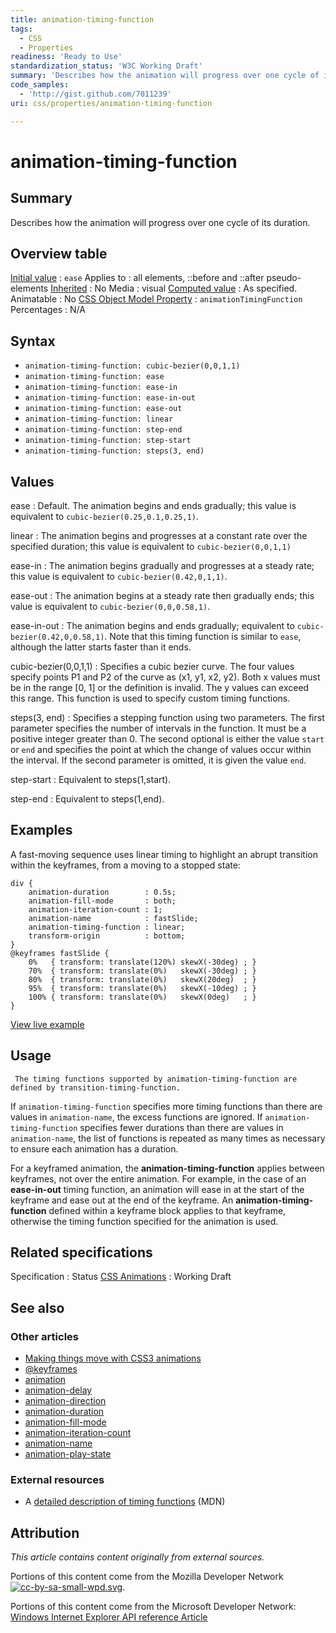 ```yaml
---
title: animation-timing-function
tags:
  - CSS
  - Properties
readiness: 'Ready to Use'
standardization_status: 'W3C Working Draft'
summary: 'Describes how the animation will progress over one cycle of its duration.'
code_samples:
  - 'http://gist.github.com/7011239'
uri: css/properties/animation-timing-function

---
```

# animation-timing-function

## Summary

Describes how the animation will progress over one cycle of its duration.

## Overview table

[Initial value](/css/concepts/initial_value)
:   `ease`
Applies to
:   all elements, ::before and ::after pseudo-elements
[Inherited](/css/concepts/inherited)
:   No
Media
:   visual
[Computed value](/css/concepts/computed_value)
:   As specified.
Animatable
:   No
[CSS Object Model Property](/css/concepts/cssom)
:   `animationTimingFunction`
Percentages
:   N/A

## Syntax

-   `animation-timing-function: cubic-bezier(0,0,1,1)`
-   `animation-timing-function: ease`
-   `animation-timing-function: ease-in`
-   `animation-timing-function: ease-in-out`
-   `animation-timing-function: ease-out`
-   `animation-timing-function: linear`
-   `animation-timing-function: step-end`
-   `animation-timing-function: step-start`
-   `animation-timing-function: steps(3, end)`

## Values

ease
:   Default. The animation begins and ends gradually; this value is equivalent to `cubic-bezier(0.25,0.1,0.25,1)`.

linear
:   The animation begins and progresses at a constant rate over the specified duration; this value is equivalent to `cubic-bezier(0,0,1,1)`

ease-in
:   The animation begins gradually and progresses at a steady rate; this value is equivalent to `cubic-bezier(0.42,0,1,1)`.

ease-out
:   The animation begins at a steady rate then gradually ends; this value is equivalent to `cubic-bezier(0,0,0.58,1)`.

ease-in-out
:   The animation begins and ends gradually; equivalent to `cubic-bezier(0.42,0,0.58,1)`. Note that this timing function is similar to `ease`, although the latter starts faster than it ends.

cubic-bezier(0,0,1,1)
:   Specifies a cubic bezier curve. The four values specify points P1 and P2 of the curve as (x1, y1, x2, y2). Both x values must be in the range [0, 1] or the definition is invalid. The y values can exceed this range. This function is used to specify custom timing functions.

steps(3, end)
:   Specifies a stepping function using two parameters. The first parameter specifies the number of intervals in the function. It must be a positive integer greater than 0. The second optional is either the value `start` or `end` and specifies the point at which the change of values occur within the interval. If the second parameter is omitted, it is given the value `end`.

step-start
:   Equivalent to steps(1,start).

step-end
:   Equivalent to steps(1,end).

## Examples

A fast-moving sequence uses linear timing to highlight an abrupt transition within the keyframes, from a moving to a stopped state:

``` {.css}
div {
    animation-duration        : 0.5s;
    animation-fill-mode       : both;
    animation-iteration-count : 1;
    animation-name            : fastSlide;
    animation-timing-function : linear;
    transform-origin          : bottom;
}
@keyframes fastSlide {
    0%   { transform: translate(120%) skewX(-30deg) ; }
    70%  { transform: translate(0%)   skewX(-30deg) ; }
    80%  { transform: translate(0%)   skewX(20deg)  ; }
    95%  { transform: translate(0%)   skewX(-10deg) ; }
    100% { transform: translate(0%)   skewX(0deg)   ; }
}
```

[View live example](http://code.webplatform.org/gist/7011239)

## Usage

     The timing functions supported by animation-timing-function are defined by transition-timing-function.

If `animation-timing-function` specifies more timing functions than there are values in `animation-name`, the excess functions are ignored. If `animation-timing-function` specifies fewer durations than there are values in `animation-name`, the list of functions is repeated as many times as necessary to ensure each animation has a duration.

For a keyframed animation, the **animation-timing-function** applies between keyframes, not over the entire animation. For example, in the case of an **ease-in-out** timing function, an animation will ease in at the start of the keyframe and ease out at the end of the keyframe. An **animation-timing-function** defined within a keyframe block applies to that keyframe, otherwise the timing function specified for the animation is used.

## Related specifications

Specification
:   Status
[CSS Animations](http://www.w3.org/TR/css3-animations/)
:   Working Draft

## See also

### Other articles

-   [Making things move with CSS3 animations](/tutorials/css_animations)
-   [@keyframes](/css/atrules/@keyframes)
-   [animation](/css/properties/animation)
-   [animation-delay](/css/properties/animation-delay)
-   [animation-direction](/css/properties/animation-direction)
-   [animation-duration](/css/properties/animation-duration)
-   [animation-fill-mode](/css/properties/animation-fill-mode)
-   [animation-iteration-count](/css/properties/animation-iteration-count)
-   [animation-name](/css/properties/animation-name)
-   [animation-play-state](/css/properties/animation-play-state)

### External resources

-   A [detailed description of timing functions](https://developer.mozilla.org/en-US/docs/Web/CSS/timing-function) (MDN)

## Attribution

*This article contains content originally from external sources.*

Portions of this content come from the Mozilla Developer Network [![cc-by-sa-small-wpd.svg](/assets/thumb/8/8c/cc-by-sa-small-wpd.svg/120px-cc-by-sa-small-wpd.svg.png)](http://creativecommons.org/licenses/by-sa/3.0/us/).

Portions of this content come from the Microsoft Developer Network: [Windows Internet Explorer API reference Article](http://msdn.microsoft.com/en-us/library/ie/hh828809%28v=vs.85%29.aspx)

